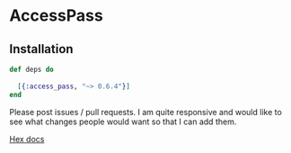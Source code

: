 # AccessPass

## Installation

```elixir
def deps do
  
  [{:access_pass, "~> 0.6.4"}]
end
```

Please post issues / pull requests. I am quite responsive and would like to see what changes people would want so that I can add them.


[Hex docs](https://hexdocs.pm/access_pass/introduction.html)
